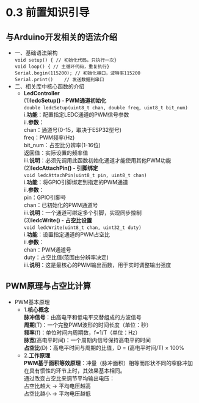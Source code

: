# 0.3 前置知识引导 

## 与Arduino开发相关的语法介绍
- 一、基础语法架构
  <br>`void setup() {
  // 初始化代码，只执行一次}`
  <br>`void loop() {
  // 主循环代码，重复执行}`
  <br>`Serial.begin(115200); // 初始化串口，波特率115200`
  <br>`Serial.print()    // 发送数据到串口`
- 二、相关库中核心函数的介绍
  * **LedController**
  <br>(1)**ledcSetup() - PWM通道初始化**
  <br>`double ledcSetup(uint8_t chan, double freq, uint8_t bit_num)`
  <br>i.**功能**​​：配置指定LEDC通道的PWM信号参数
​​  <br>ii.**参数**​​：
  <br>chan：通道号(0-15，取决于ESP32型号)
  <br>freq：PWM频率(Hz)
  <br>bit_num：占空比分辨率(1-16位)
​​  <br>返回值​​：实际设置的频率值
​​  <br>iii.**说明**​​：必须先调用此函数初始化通道才能使用其他PWM功能
  <br>(2)**ledcAttachPin() - 引脚绑定**
  <br>`void ledcAttachPin(uint8_t pin, uint8_t chan)`
  <br>i.**功能**​​：将GPIO引脚绑定到指定的PWM通道
​​  <br>ii.**参数**​​：
  <br>pin：GPIO引脚号
  <br>chan：已初始化的PWM通道号
​​  <br>iii.**说明**​​：一个通道可绑定多个引脚，实现同步控制
  <br>(3)**ledcWrite() - 占空比设置**
  <br>`void ledcWrite(uint8_t chan, uint32_t duty)`
  <br>i.**功能**​​：设置指定通道的PWM占空比
​  <br>ii.**​参数**​​：
  <br>chan：PWM通道号
  <br>duty：占空比值(范围由分辨率决定)
​​  <br>iii.**说明**​​：这是最核心的PWM输出函数，用于实时调整输出强度

## PWM原理与占空比计算
- PWM基本原理
  * 1.**核心概念**
  <br>**脉冲信号**​​：由高电平和低电平交替组成的方波信号
​​  <br>**周期**(T)​：一个完整PWM波形的时间长度（单位：秒）
​​  <br>**频率**(f)​​：单位时间内周期数，f=1/T（单位：Hz）
​​  <br>**脉宽**(高电平时间)​​：一个周期内信号保持高电平的时间
​​  <br>**占空比**(D)：高电平时间与周期的比值，D = (高电平时间/T) × 100%
  * 2.**工作原理**
  <br>**PWM基于​​面积等效原理**​​：冲量（脉冲面积）相等而形状不同的窄脉冲加在具有惯性的环节上时，其效果基本相同。
  <br>通过改变占空比来调节平均输出电压：
  <br>占空比越大 → 平均电压越高
  <br>占空比越小 → 平均电压越低

